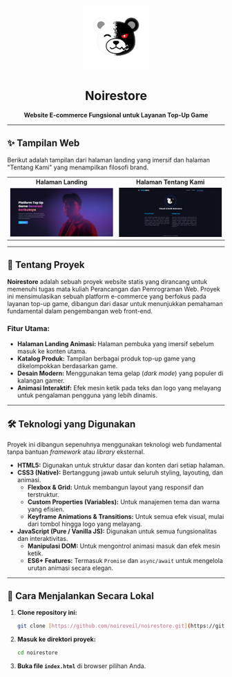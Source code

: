 <p align="center">
  <img src="./images/noire-icon.png" alt="Logo Noirestore" width="150"/>
</p>

<h1 align="center">Noirestore</h1>

<p align="center">
  <strong>Website E-commerce Fungsional untuk Layanan Top-Up Game</strong>
</p>

---

## ✨ Tampilan Web

Berikut adalah tampilan dari halaman landing yang imersif dan halaman "Tentang Kami" yang menampilkan filosofi brand.

<table align="center">
  <tr>
    <td align="center"><strong>Halaman Landing</strong></td>
    <td align="center"><strong>Halaman Tentang Kami</strong></td>
  </tr>
  <tr>
    <td><img src="./images/preview-landing.png" alt="Tampilan Halaman Landing" width="400"></td>
    <td><img src="./images/preview-about.png" alt="Tampilan Halaman Tentang Kami" width="400"></td>
  </tr>
</table>

---

## 📖 Tentang Proyek

**Noirestore** adalah sebuah proyek website statis yang dirancang untuk memenuhi tugas mata kuliah Perancangan dan Pemrograman Web. Proyek ini mensimulasikan sebuah platform e-commerce yang berfokus pada layanan top-up game, dibangun dari dasar untuk menunjukkan pemahaman fundamental dalam pengembangan web front-end.

### Fitur Utama:
* **Halaman Landing Animasi:** Halaman pembuka yang imersif sebelum masuk ke konten utama.
* **Katalog Produk:** Tampilan berbagai produk top-up game yang dikelompokkan berdasarkan game.
* **Desain Modern:** Menggunakan tema gelap (*dark mode*) yang populer di kalangan gamer.
* **Animasi Interaktif:** Efek mesin ketik pada teks dan logo yang melayang untuk pengalaman pengguna yang lebih dinamis.

---

## 🛠️ Teknologi yang Digunakan

Proyek ini dibangun sepenuhnya menggunakan teknologi web fundamental tanpa bantuan *framework* atau *library* eksternal.

* **HTML5:** Digunakan untuk struktur dasar dan konten dari setiap halaman.
* **CSS3 (Native):** Bertanggung jawab untuk seluruh styling, layouting, dan animasi.
    * **Flexbox & Grid:** Untuk membangun layout yang responsif dan terstruktur.
    * **Custom Properties (Variables):** Untuk manajemen tema dan warna yang efisien.
    * **Keyframe Animations & Transitions:** Untuk semua efek visual, mulai dari tombol hingga logo yang melayang.
* **JavaScript (Pure / Vanilla JS):** Digunakan untuk semua fungsionalitas dan interaktivitas.
    * **Manipulasi DOM:** Untuk mengontrol animasi masuk dan efek mesin ketik.
    * **ES6+ Features:** Termasuk `Promise` dan `async/await` untuk mengelola urutan animasi secara elegan.

---

## 🚀 Cara Menjalankan Secara Lokal

1.  **Clone repository ini:**
    ```bash
    git clone [https://github.com/noireveil/noirestore.git](https://github.com/noireveil/noirestore.git)
    ```
2.  **Masuk ke direktori proyek:**
    ```bash
    cd noirestore
    ```
3.  **Buka file `index.html`** di browser pilihan Anda.
